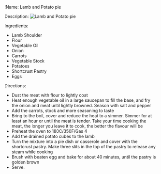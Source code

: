 !Name: Lamb and Potato pie

Description:
![Lamb and Potato pie](https://www.themealdb.com/images/media/meals/sxrpws1511555907.jpg "Lamb and Potato pie")

Ingredients:
- Lamb Shoulder
- Flour
- Vegetable Oil
- Onion
- Carrots
- Vegetable Stock
- Potatoes
- Shortcrust Pastry
- Eggs

Directions:
- Dust the meat with flour to lightly coat
- Heat enough vegetable oil in a large saucepan to fill the base, and fry the onion and meat until lightly browned. Season with salt and pepper
- Add the carrots, stock and more seasoning to taste
- Bring to the boil, cover and reduce the heat to a simmer. Simmer for at least an hour or until the meat is tender. Take your time cooking the meat, the longer you leave it to cook, the better the flavour will be
- Preheat the oven to 180C/350F/Gas 4
- Add the drained potato cubes to the lamb
- Turn the mixture into a pie dish or casserole and cover with the shortcrust pastry. Make three slits in the top of the pastry to release any steam while cooking
- Brush with beaten egg and bake for about 40 minutes, until the pastry is golden brown
- Serve.
